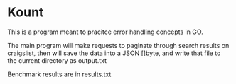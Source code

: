 # Kount

This is a program meant to pracitce error handling concepts in GO.

The main program will make requests to paginate through search results on craigslist, then will save the data into a JSON []byte, and write that file to the current directory as output.txt

Benchmark results are in results.txt